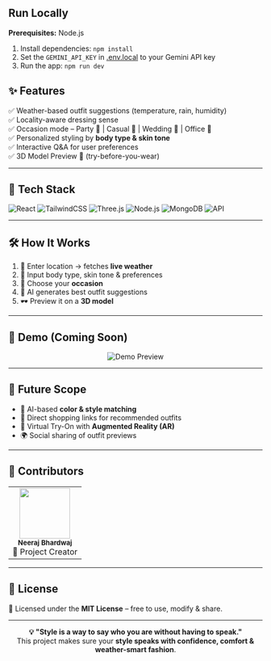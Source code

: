
## Run Locally

**Prerequisites:**  Node.js


1. Install dependencies:
   `npm install`
2. Set the `GEMINI_API_KEY` in [.env.local](.env.local) to your Gemini API key
3. Run the app:
   `npm run dev`


## ✨ Features
✅ Weather-based outfit suggestions (temperature, rain, humidity)  
✅ Locality-aware dressing sense  
✅ Occasion mode – Party 🎉 | Casual 👕 | Wedding 💍 | Office 💼  
✅ Personalized styling by **body type & skin tone**  
✅ Interactive Q&A for user preferences  
✅ 3D Model Preview 🧍 (try-before-you-wear)  

---

## 🚀 Tech Stack
![React](https://img.shields.io/badge/Frontend-React-blue?style=for-the-badge&logo=react)
![TailwindCSS](https://img.shields.io/badge/Style-TailwindCSS-38B2AC?style=for-the-badge&logo=tailwindcss)
![Three.js](https://img.shields.io/badge/3D-Three.js-black?style=for-the-badge&logo=three.js)
![Node.js](https://img.shields.io/badge/Backend-Node.js-green?style=for-the-badge&logo=node.js)
![MongoDB](https://img.shields.io/badge/Database-MongoDB-darkgreen?style=for-the-badge&logo=mongodb)
![API](https://img.shields.io/badge/WeatherAPI-Integration-ff9800?style=for-the-badge)

---

## 🛠 How It Works
1. 📍 Enter location → fetches **live weather**  
2. 👤 Input body type, skin tone & preferences  
3. 🎉 Choose your **occasion**  
4. 🤖 AI generates best outfit suggestions  
5. 🕶 Preview it on a **3D model**  

---

## 📸 Demo (Coming Soon)
<p align="center">
  <img src="https://via.placeholder.com/700x300?text=Demo+Preview+Coming+Soon" alt="Demo Preview" />
</p>

---

## 🌟 Future Scope
- 🎨 AI-based **color & style matching**  
- 🛒 Direct shopping links for recommended outfits  
- 📱 Virtual Try-On with **Augmented Reality (AR)**  
- 🌍 Social sharing of outfit previews  

---

## 🤝 Contributors
<table>
  <tr>
    <td align="center">
      <img src="https://avatars.githubusercontent.com/u/000000?v=4" width="100px;" alt=""/>
      <br /><sub><b>Neeraj Bhardwaj</b></sub>
      <br />🚀 Project Creator
    </td>
  </tr>
</table>

---

## 📜 License
📄 Licensed under the **MIT License** – free to use, modify & share.

---

<p align="center">
  <b>💡 "Style is a way to say who you are without having to speak."</b><br>
  This project makes sure your <b>style speaks with confidence, comfort & weather-smart fashion</b>.
</p>



